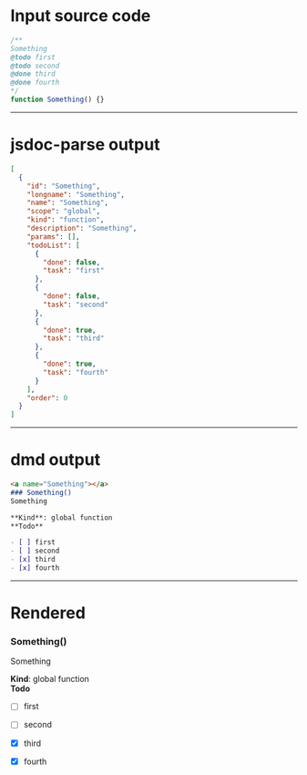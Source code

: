# Input source code
```js
/**
Something
@todo first
@todo second
@done third
@done fourth 
*/
function Something() {}

```

* * * 

# jsdoc-parse output
```json
[
  {
    "id": "Something",
    "longname": "Something",
    "name": "Something",
    "scope": "global",
    "kind": "function",
    "description": "Something",
    "params": [],
    "todoList": [
      {
        "done": false,
        "task": "first"
      },
      {
        "done": false,
        "task": "second"
      },
      {
        "done": true,
        "task": "third"
      },
      {
        "done": true,
        "task": "fourth"
      }
    ],
    "order": 0
  }
]
```

* * * 

# dmd output
```markdown
<a name="Something"></a>
### Something()
Something

**Kind**: global function  
**Todo**

- [ ] first
- [ ] second
- [x] third
- [x] fourth

```

* * * 

# Rendered
<a name="Something"></a>
### Something()
Something

**Kind**: global function  
**Todo**

- [ ] first
- [ ] second
- [x] third
- [x] fourth

